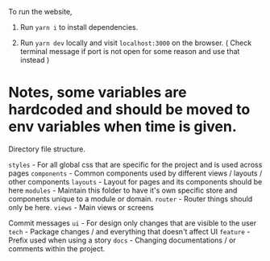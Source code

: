 To run the website,

1. Run `yarn i` to install dependencies.

2. Run `yarn dev` locally and visit `localhost:3000` on the browser. ( Check terminal message if port is not open for some reason and use that instead )

# Notes, some variables are hardcoded and should be moved to env variables when time is given.

Directory file structure.

`styles` - For all global css that are specific for the project and is used across pages
`components` - Common components used by different views / layouts / other components
`layouts` - Layout for pages and its components should be here
`modules` - Maintain this folder to have it's own specific store and components unique to a module or domain.
`router` - Router things should only be here.
`views` - Main views or screens

Commit messages
`ui` - For design only changes that are visible to the user
`tech` - Package changes / and everything that doesn't affect UI
`feature` - Prefix used when using a story
`docs` - Changing documentations / or comments within the project.
